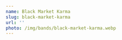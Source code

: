 ```yaml
---
name: Black Market Karma
slug: black-market-karma
url: ''
photo: /img/bands/black-market-karma.webp
---
```

